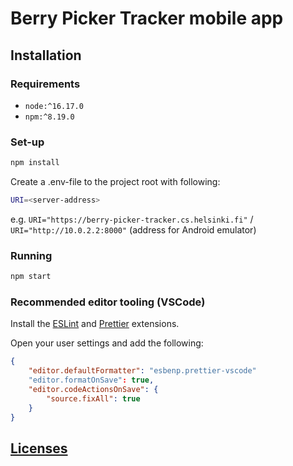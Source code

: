 # Berry Picker Tracker mobile app

## Installation

### Requirements

- `node:^16.17.0`
- `npm:^8.19.0`

### Set-up

```bash
npm install
```

Create a .env-file to the project root with following:

```bash
URI=<server-address>
```

e.g. `URI="https://berry-picker-tracker.cs.helsinki.fi"` / `URI="http://10.0.2.2:8000"` (address for Android emulator)

### Running

```bash
npm start
```

### Recommended editor tooling (VSCode)

Install the [ESLint](https://marketplace.visualstudio.com/items?itemName=dbaeumer.vscode-eslint) and [Prettier](https://marketplace.visualstudio.com/items?itemName=esbenp.prettier-vscode) extensions.

Open your user settings and add the following:

```json
{
	"editor.defaultFormatter": "esbenp.prettier-vscode"
	"editor.formatOnSave": true,
	"editor.codeActionsOnSave": {
		"source.fixAll": true
	}
}
```

## [Licenses](https://github.com/hy-ohtu-syksy-22-bpt/berry-picker-tracker/tree/main/licenses)
